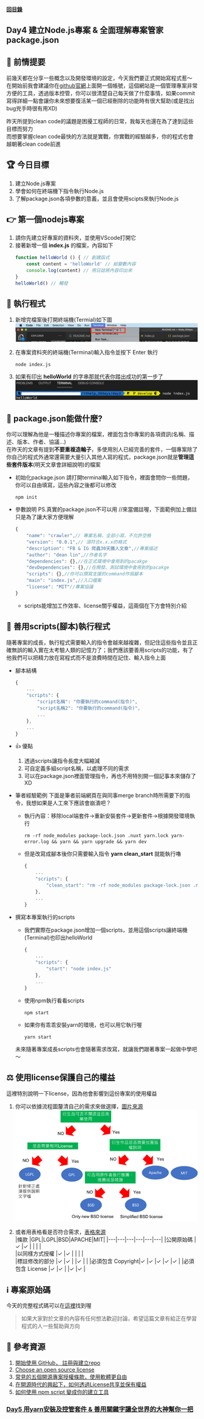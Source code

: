 #### [回目錄](../README.md)
## Day4 建立Node.js專案 & 全面理解專案管家package.json

🤔 前情提要
----
前幾天都在分享一些概念以及開發環境的設定，今天我們要正式開始寫程式惹～  
在開始前我會建議你在[github官網](https://github.com/)上面開一個帳號，這個網站是一個管理專案非常方便的工具，透過版本控管，你可以很清楚自己每天做了什麼事情，如果commit寫得詳細一點會讓你未來想要復活某一個已經刪除的功能時有很大幫助(或是找出bug兇手時很有用XD)  

昨天所提到clean code的議題是困擾工程師的日常，我每天也還在為了達到這些目標而努力  
而想要掌握clean code最快的方法就是實戰，你實戰的經驗越多，你的程式也會越朝著clean code前進  

🏆 今日目標
----
1. 建立Node.js專案
2. 學會如何在終端機下指令執行Node.js
3. 了解package.json各項參數的意義，並且會使用scipts來執行Node.js

👉 第一個nodejs專案
----
1. 請你先建立好專案的資料夾，並使用VScode打開它  
2. 接著新增一個 **index.js** 的檔案，內容如下
    ```js
    function helloWorld () { // 創建函式
        const content = 'helloWorld' // 給變數內容
        console.log(content) // 用日誌將內容印出來
    }
    helloWorld() // 觸發
    ```

🚀 執行程式
----
1. 新增完檔案後打開終端機(Termial)如下圖
    ![image](./article_img/terminal.png)  

2. 在專案資料夾的終端機(Terminal)輸入指令並按下 Enter 執行  
    ```vim
    node index.js
    ```
3. 如果有印出 **helloWorld** 的字串那就代表你踏出成功的第一步了
    ![image](./article_img/terminal2.png)  

🤔 package.json能做什麼?
----
你可以理解為他是一種描述你專案的檔案，裡面包含你專案的各項資訊(名稱、描述、版本、作者、協議...)  
在昨天的文章有提到**不要重複造輪子**，多使用別人已經完善的套件，一個專案除了你自己的程式外通常還需要大量引入其他人寫的程式，package.json就是**管理這些套件版本**(明天文章會詳細說明)的檔案  

* 初始化package.json
    請打開terminal輸入如下指令，裡面會問你一些問題，你可以自由填寫，這些內容之後都可以修改
    ```vim
    npm init
    ```
* 參數說明
    PS.真實的package.json不可以用 //來當備註喔，下面範例加上備註只是為了讓大家方便理解
    ```js
    {
        "name": "crawler",// 專案名稱，全部小寫，不允許空格
        "version": "0.0.1",// 須符合x.x.x的格式
        "description": "FB & IG 爬蟲30天鐵人文章",//專案描述
        "author": "dean lin",//作者名字
        "dependencies": {},//在正式環境中會用到的pacakge
        "devDependencies": {},//在開發、測試環境中會用到的pacakge
        "scripts": {},//你可以撰寫支援的command作爲腳本
        "main": "index.js",//入口檔案
        "license": "MIT"//專案協議
    }
    ```   
    * scripts能增加工作效率、license關乎權益，這兩個在下方會特別介紹

📜 善用scripts(腳本)執行程式
----
隨著專案的成長，執行程式需要輸入的指令會越來越複雜，但記住這些指令並且正確無誤的輸入實在太考驗人類的記憶力了；我們應該要善用scripts的功能，有了他我們可以把精力放在寫程式而不是浪費時間在記住、輸入指令上面  
* 腳本結構
    ```js
    {
        ...
        "scripts": {
            "script名稱": "你要執行的command(指令)",
            "script名稱2": "你要執行的command(指令)",
            ...
        },
        ...
    }
    ```
* 👍 優點
    1. 透過scripts讓指令長度大幅縮減
    2. 可自定義多組script名稱，以處理不同的需求
    3. 可以在package.json裡面管理指令，再也不用特別開一個記事本來儲存了XD
    
* 筆者經驗範例
    下面是筆者前端網頁在與同事merge branch時所需要下的指令，我想如果是人工來下應該會崩潰吧？  
    * 執行內容：移除local端套件&rarr;重新安裝套件&rarr;更新套件&rarr;根據開發環境執行
        ```vim
        rm -rf node_modules package-lock.json .nuxt yarn.lock yarn-error.log && yarn && yarn upgrade && yarn dev
        ```
    * 但是改寫成腳本後你只需要輸入指令 **yarn clean_start** 就能執行嚕
        ```js
        {
            ...
            "scripts": {
                "clean_start": "rm -rf node_modules package-lock.json .nuxt yarn.lock yarn-error.log && yarn && yarn upgrade && yarn dev"
            },
            ...
        }
        ```
* 撰寫本專案執行的scripts
    * 我們實際在package.json增加一個scripts，並用這個scripts讓終端機(Terminal)也印出helloWorld
        ```js
        {
            ...
            "scripts": {
                "start": "node index.js"
            },
            ...
        }
        ```
    * 使用npm執行看看scripts
        ```vim
        npm start
        ```
    * 如果你有乖乖安裝yarn的環境，也可以用它執行喔
        ```vim
        yarn start
        ```
    未來隨著專案成長scripts也會隨著需求改寫，就讓我們跟著專案一起做中學吧～

⚖️ 使用license保護自己的權益
----
這裡特別說明一下license，因為他會影響到這份專案的使用權益
1. 你可以依據流程圖釐清自己的需求來做選擇，[圖片來源](https://progressbar.tw/posts/61)  
    ![image](./article_img/content_License.png)

2. 或者用表格看是否符合需求，[表格來源](https://noob.tw/open-source-licenses/)  
    |條款             |GPL|LGPL|BSD|APACHE|MIT|
    |---|---|---|---|---|---|
    |公開原始碼        |✓  |✓   |		|       |  |	
    |以同樣方式授權     |✓  |✓   |	 |       |	|	
    |標註修改的部分     |✓  |✓   |	 |✓      |  |
    |必須包含 Copyright|✓  |✓   |✓	|✓      |✓ |
    |必須包含 License  |✓  |✓   |		|✓      |✓ |

ℹ️ 專案原始碼
----
今天的完整程式碼可以在[這裡](https://github.com/dean9703111/ithelp_30days/tree/master/day4)找到喔

>如果大家對於文章的內容有任何想法歡迎討論，希望這篇文章有給正在學習程式的人一些幫助與方向  

📖 參考資源
----
1. [開始使用 GitHub， 註冊與建立repo](https://progressbar.tw/posts/3)
2. [Choose an open source license](https://choosealicense.com/)
3. [常見的五個開源專案授權條款，使用軟體更自由](https://noob.tw/open-source-licenses/)
4. [在開源時代的興起下，如何透過License共享並保有權益](https://progressbar.tw/posts/61)
5. [如何使用 npm script 變成你的建立工具](http://jamestw.logdown.com/posts/1378697-egghead-how-to-use-npm-scripts-as-your-build-tool)
### [Day5 用yarn安裝及控管套件 & 善用關鍵字讓全世界的大神幫你一把](/day5/README.md)